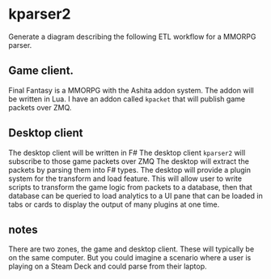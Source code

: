 # kparser2
Generate a diagram describing the following ETL workflow for a MMORPG parser. 

## Game client.
Final Fantasy is a MMORPG with the Ashita addon system.
The addon will be written in Lua.
I have an addon called `kpacket` that will publish game packets over ZMQ.

## Desktop client
The desktop client will be written in F#
The desktop client `kparser2` will subscribe to those game packets over ZMQ
The desktop will extract the packets by parsing them into F# types.
The desktop will provide a plugin system for the transform and load feature. This will allow user to write scripts to transform the game logic from packets to a database, then that database can be queried to load analytics to a UI pane that can be loaded in tabs or cards to display the output of many plugins at one time.

## notes
There are two zones, the game and desktop client. These will typically be on the same computer. But you could imagine a scenario where a user is playing on a Steam Deck and could parse from their laptop.
